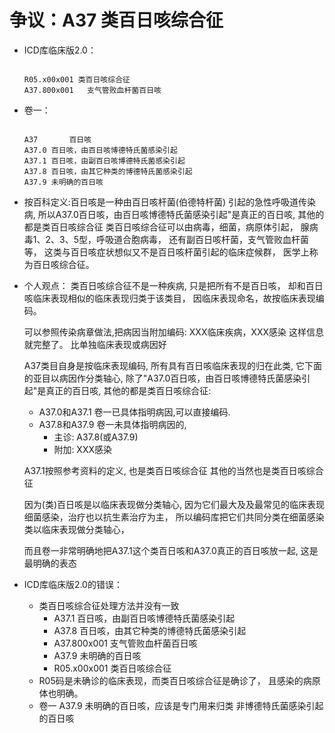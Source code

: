 # 争议：A37 类百日咳综合征

- ICD库临床版2.0：

  ```
  
  R05.x00x001 类百日咳综合征
  A37.800x001	支气管败血杆菌百日咳
  
  ```
  
- 卷一：

  ```
  
  A37		百日咳
  A37.0	百日咳，由百日咳博德特氏菌感染引起
  A37.1	百日咳，由副百日咳博德特氏菌感染引起
  A37.8	百日咳，由其它种类的博德特氏菌感染引起
  A37.9	未明确的百日咳
  
  ```
  
- 按百科定义:百日咳是一种由百日咳杆菌(伯德特杆菌)
  引起的急性呼吸道传染病, 
  所以A37.0百日咳，由百日咳博德特氏菌感染引起"是真正的百日咳, 
  其他的都是类百日咳综合征
  类百日咳综合征可以由病毒，细菌，病原体引起，
  腺病毒1、2、3、5型，呼吸道合胞病毒，
  还有副百日咳杆菌，支气管败血杆菌等，
  这类与百日咳症状想似又不是百日咳杆菌引起的临床症候群，
  医学上称为百日咳综合征。
  
- 个人观点：
  类百日咳综合征不是一种疾病,
  只是把所有不是百日咳，
  却和百日咳临床表现相似的临床表现归类于该类目，
  因临床表现命名，故按临床表现编码。

  可以参照传染病章做法,把病因当附加编码: 
  XXX临床疾病，XXX感染
  这样信息就完整了。
  比单独临床表现或病因好

  A37类目自身是按临床表现编码,
  所有具有百日咳临床表现的归在此类, 
  它下面的亚目以病因作分类轴心, 
  除了"A37.0百日咳，由百日咳博德特氏菌感染引起"是真正的百日咳, 
  其他的都是类百日咳综合征:
  
  - A37.0和A37.1 卷一已具体指明病因,可以直接编码.
  - A37.8和A37.9 卷一未具体指明病因的, 
    - 主诊: A37.8(或A37.9) 
    - 附加: XXX感染

  A37.1按照参考资料的定义, 也是类百日咳综合征
  其他的当然也是类百日咳综合征

  因为(类)百日咳是以临床表现做分类轴心, 
  因为它们最大及及最常见的临床表现细菌感染，治疗也以抗生素治疗为主，
  所以编码库把它们共同分类在细菌感染类以临床表现做分类轴心，

  而且卷一非常明确地把A37.1这个类百日咳和A37.0真正的百日咳放一起, 
  这是最明确的表态
  
- ICD库临床版2.0的错误：
  - 类百日咳综合征处理方法并没有一致
    - A37.1	百日咳，由副百日咳博德特氏菌感染引起
    - A37.8	百日咳，由其它种类的博德特氏菌感染引起
    - A37.800x001	支气管败血杆菌百日咳
    - A37.9	未明确的百日咳
    - R05.x00x001 类百日咳综合征
  - R05码是未确诊的临床表现，而类百日咳综合征是确诊了，
    且感染的病原体也明确。
  - 卷一 A37.9	未明确的百日咳，应该是专门用来归类
    非博德特氏菌感染引起的百日咳
